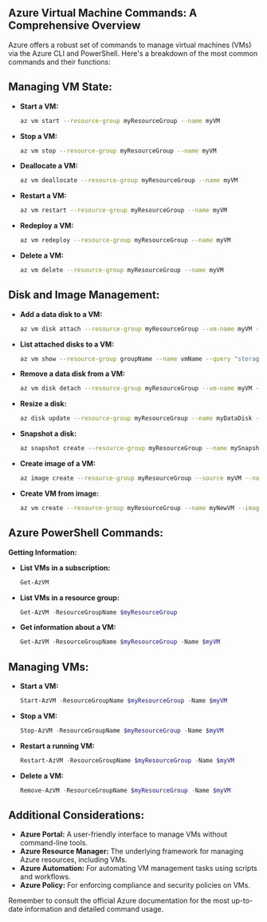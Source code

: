 ## **Azure Virtual Machine Commands: A Comprehensive Overview**

Azure offers a robust set of commands to manage virtual machines (VMs) via the Azure CLI and PowerShell. Here's a breakdown of the most common commands and their functions:

## **Managing VM State:**

- **Start a VM:**
  ```bash
  az vm start --resource-group myResourceGroup --name myVM
  ```
- **Stop a VM:**
  ```bash
  az vm stop --resource-group myResourceGroup --name myVM
  ```
- **Deallocate a VM:**
  ```bash
  az vm deallocate --resource-group myResourceGroup --name myVM
  ```
- **Restart a VM:**
  ```bash
  az vm restart --resource-group myResourceGroup --name myVM
  ```
- **Redeploy a VM:**
  ```bash
  az vm redeploy --resource-group myResourceGroup --name myVM
  ```
- **Delete a VM:**
  ```bash
  az vm delete --resource-group myResourceGroup --name myVM
  ```

## **Disk and Image Management:**

- **Add a data disk to a VM:**
  ```bash
  az vm disk attach --resource-group myResourceGroup --vm-name myVM --disk myDataDisk --size-gb 128 --new
  ```
- **List attached disks to a VM:**
  ```bash
  az vm show --resource-group groupName --name vmName --query "storageProfile"
  ```
- **Remove a data disk from a VM:**
  ```bash
  az vm disk detach --resource-group myResourceGroup --vm-name myVM --disk myDataDisk
  ```
- **Resize a disk:**
  ```bash
  az disk update --resource-group myResourceGroup --name myDataDisk --size-gb 256
  ```
- **Snapshot a disk:**
  ```bash
  az snapshot create --resource-group myResourceGroup --name mySnapshot --source myDataDisk
  ```
- **Create image of a VM:**
  ```bash
  az image create --resource-group myResourceGroup --source myVM --name myImage
  ```
- **Create VM from image:**
  ```bash
  az vm create --resource-group myResourceGroup --name myNewVM --image myImage
  ```

## **Azure PowerShell Commands:**

**Getting Information:**

- **List VMs in a subscription:**
  ```powershell
  Get-AzVM
  ```
- **List VMs in a resource group:**
  ```powershell
  Get-AzVM -ResourceGroupName $myResourceGroup
  ```
- **Get information about a VM:**
  ```powershell
  Get-AzVM -ResourceGroupName $myResourceGroup -Name $myVM
  ```

## **Managing VMs:**

- **Start a VM:**
  ```powershell
  Start-AzVM -ResourceGroupName $myResourceGroup -Name $myVM
  ```
- **Stop a VM:**
  ```powershell
  Stop-AzVM -ResourceGroupName $myResourceGroup -Name $myVM
  ```
- **Restart a running VM:**
  ```powershell
  Restart-AzVM -ResourceGroupName $myResourceGroup -Name $myVM
  ```
- **Delete a VM:**
  ```powershell
  Remove-AzVM -ResourceGroupName $myResourceGroup -Name $myVM
  ```

## **Additional Considerations:**

- **Azure Portal:** A user-friendly interface to manage VMs without command-line tools.
- **Azure Resource Manager:** The underlying framework for managing Azure resources, including VMs.
- **Azure Automation:** For automating VM management tasks using scripts and workflows.
- **Azure Policy:** For enforcing compliance and security policies on VMs.

Remember to consult the official Azure documentation for the most up-to-date information and detailed command usage.
